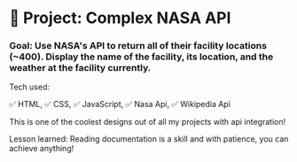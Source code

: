 # 🚀 Project: Complex NASA API

### Goal: Use NASA's API to return all of their facility locations (~400). Display the name of the facility, its location, and the weather at the facility currently. 

Tech used:

✅ HTML, ✅ CSS, ✅ JavaScript, ✅ Nasa Api, ✅ Wikipedia Api

This is one of the coolest designs out of all my projects with api integration!

Lesson learned: Reading documentation is a skill and with patience, you can achieve anything!
